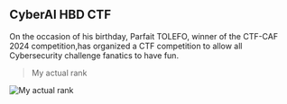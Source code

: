 ## CyberAI HBD CTF

On the occasion of his birthday, Parfait TOLEFO, winner of the CTF-CAF 2024 competition,has organized a CTF competition to allow all Cybersecurity challenge fanatics to have fun.

> My actual rank

![My actual rank](https://github.com/Keldy7/CTFs_Writeups/assets/93558050/7b635d73-61ed-49b4-9c19-c38293dac8f6)
